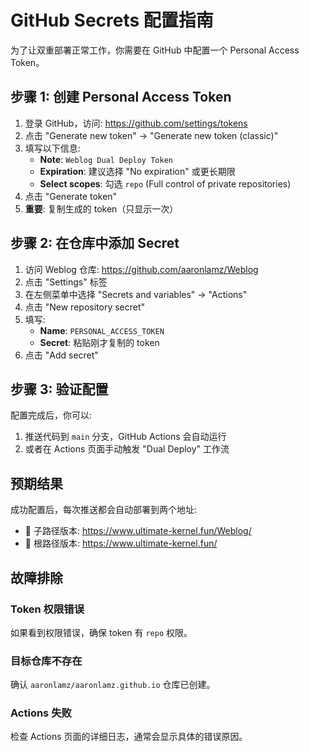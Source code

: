 # GitHub Secrets 配置指南

为了让双重部署正常工作，你需要在 GitHub 中配置一个 Personal Access Token。

## 步骤 1: 创建 Personal Access Token

1. 登录 GitHub，访问: https://github.com/settings/tokens
2. 点击 "Generate new token" -> "Generate new token (classic)"
3. 填写以下信息:
   - **Note**: `Weblog Dual Deploy Token`
   - **Expiration**: 建议选择 "No expiration" 或更长期限
   - **Select scopes**: 勾选 `repo` (Full control of private repositories)
4. 点击 "Generate token"
5. **重要**: 复制生成的 token（只显示一次）

## 步骤 2: 在仓库中添加 Secret

1. 访问 Weblog 仓库: https://github.com/aaronlamz/Weblog
2. 点击 "Settings" 标签
3. 在左侧菜单中选择 "Secrets and variables" -> "Actions"
4. 点击 "New repository secret"
5. 填写:
   - **Name**: `PERSONAL_ACCESS_TOKEN`
   - **Secret**: 粘贴刚才复制的 token
6. 点击 "Add secret"

## 步骤 3: 验证配置

配置完成后，你可以:

1. 推送代码到 `main` 分支，GitHub Actions 会自动运行
2. 或者在 Actions 页面手动触发 "Dual Deploy" 工作流

## 预期结果

成功配置后，每次推送都会自动部署到两个地址:

- 🔗 子路径版本: https://www.ultimate-kernel.fun/Weblog/
- 🔗 根路径版本: https://www.ultimate-kernel.fun/

## 故障排除

### Token 权限错误
如果看到权限错误，确保 token 有 `repo` 权限。

### 目标仓库不存在
确认 `aaronlamz/aaronlamz.github.io` 仓库已创建。

### Actions 失败
检查 Actions 页面的详细日志，通常会显示具体的错误原因。